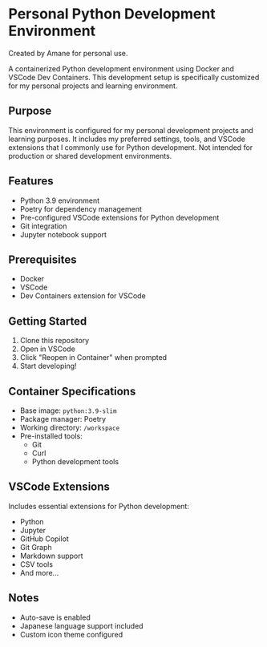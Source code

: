 # Personal Python Development Environment

Created by Amane for personal use.

A containerized Python development environment using Docker and VSCode Dev Containers. This development setup is specifically customized for my personal projects and learning environment.

## Purpose

This environment is configured for my personal development projects and learning purposes. It includes my preferred settings, tools, and VSCode extensions that I commonly use for Python development. Not intended for production or shared development environments.

## Features

- Python 3.9 environment
- Poetry for dependency management
- Pre-configured VSCode extensions for Python development
- Git integration
- Jupyter notebook support

## Prerequisites

- Docker
- VSCode
- Dev Containers extension for VSCode

## Getting Started

1. Clone this repository
2. Open in VSCode
3. Click "Reopen in Container" when prompted
4. Start developing!

## Container Specifications

- Base image: `python:3.9-slim`
- Package manager: Poetry
- Working directory: `/workspace`
- Pre-installed tools:
  - Git
  - Curl
  - Python development tools

## VSCode Extensions

Includes essential extensions for Python development:
- Python
- Jupyter
- GitHub Copilot
- Git Graph
- Markdown support
- CSV tools
- And more...

## Notes

- Auto-save is enabled
- Japanese language support included
- Custom icon theme configured
